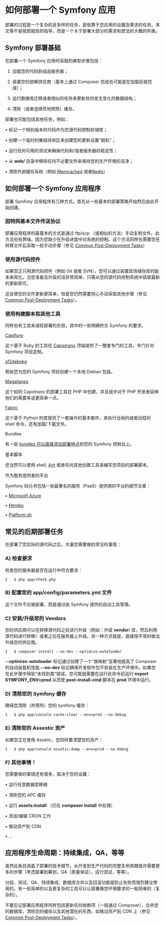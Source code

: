 # 如何部署一个 Symfony 应用

部署的过程是一个复杂的且多样的任务，是依靠于您应用的设置及需求的任务。本文章不是按部就班的指导，而是一个关于部署大部分的需求和想法的大概的列表。

## Symfony 部署基础

在部署一个 Symfony 应用时采取的典型步骤包括：

1.	加载您的代码到成品服务器；

2.	装置您的依赖供应商（基本上通过 Composer 完成也可能是在加载前就完成）；

3.	运行数据库迁移或者相似的任务来更新任何发生变化的数据结构；

4.	清除（或者选择性地预热）缓存。

部署也可能包括其他任务，例如：

•	标记一个特别版本的代码作为您源代码控制存储库；

•	创建一个临时的集结待命区来创建您的更新设置“脱机”；

•	运行任何可用的测试来确保代码和/或者服务器的稳定性；

•	从 **web/** 目录中移除任何不必要文件来保持您的生产环境的洁净；

•	清除外部缓存系统（例如 [Memcached](http://memcached.org/) 或者[Redis](http://memcached.org/)）

## 如何部署一个 Symfony 应用程序

部署 Symfony 应用程序有几种方式。首先从一些基本的部署策略开始然后由此开始创建。

### 因特网基本文件传送协议

部署应用程序的最基本的方式是通过 ftp/scp （或相似的方法）手动复制文件。此方法也有弊端，因为您缺少在升级进度中对系统的控制。这个方法同样也需要您在转移文件后采取一些手动步骤（参见 [Common Post-Deployment Tasks](http://symfony.com/doc/current/cookbook/deployment/tools.html#common-post-deployment-tasks)）

### 使用源代码控件

如果您正只用源代码控件（例如 Git 或者 SVN），您可以通过装置现场储存库的副本来简化。当您准备去升级的话非常简单，只需从您的源代码控制系统中获取最新的更新即可。

这会使您的文件更新更简单，但是您仍然需要担心手动采取其他步骤（参见 [Common Post-Deployment Tasks](http://symfony.com/doc/current/cookbook/deployment/tools.html#common-post-deployment-tasks)）。

### 使用构建脚本和其他工具

同样也有工具来减轻部署的负担。其中的一些明确符合 Symfony 的要求。

[Capifony](http://capifony.org/)

这个基于 Ruby 的工具在 [Capistrano](http://capistranorb.com/) 顶端提供了一整套专门的工具，专门针对 Symfony 项目定制。

[sf2debpkg](https://github.com/liip/sf2debpkg)

帮助您为您的 Symfony 项目创建一个本地 Debian 包装。

[Magallanes](https://github.com/andres-montane)

这个如同 Capotrano 的部署工具在 PHP 中创建，并且或许对于 PHP 开发者延伸他们的需要来说更简单一点。

[Fabric](http://www.fabfile.org/)

这个基于 Python 的库提供了一套操作的基本套件，来执行当地的或者远程的 shell 命令，还有加载/下载文件。

Bundles

有一些 [bundles 可以直接添加部署特点](http://knpbundles.com/search?q=deploy)到您的 Symfony 控制台上。

基本脚本

您当然可以使用 shell, [Ant](http://blog.sznapka.pl/deploying-symfony2-applications-with-ant/) 或者任何其他创建工具来编写您项目的部署脚本。

作为服务提供者的平台

Symfony 码元书包括一些最著名的服务（PaaS）提供商的平台的细节文章：

•	[Microsoft Azure](http://symfony.com/doc/current/cookbook/deployment/azure-website.html)

•	[Heroku](http://symfony.com/doc/current/cookbook/deployment/heroku.html)

•	[Platform.sh](http://symfony.com/doc/current/cookbook/deployment/platformsh.)

## 常见的后期部署任务

在部署了您实际的源代码之后，大量您需要做的常见的事情：

### A) 检查要求

检查您的服务器是否在运行中符合要求：

```
1	$ php app/check.php

```

### B) 配置您的 app/config/parameters.yml 文件

这个文件不应被部署，而是通过由 Symfony 提供的自动工具管理。

### C) 安装/升级您的 Vendors

您的供应商可以在转移源代码之前进行升级（例如：升级 **vendor**/ 库，然后利用源代码进行转移）或者之后在服务器上升级。另一种方式就是，直接按平常的做法升级您的供应商。

```
1	$ composer install --no-dev --optimize-autoloader

```

**--optimize-autoloader** 标记通过创建了一个“类映射”显著地提高了 Composer 的自动装载机性能.**--no-dev** 标记确保开发软件包不安装在生产环境中。如果您在此步骤中得到“未找到类”错误，您可能就需要在运行此命令前运行 **export SYMFONY_ENV=prod** 从而使 **post-install-cmd** 脚本在 **prod** 环境中运行。

### D) 清除您的 Symfony 缓存

确保您清除（并预热）您的 symfony 缓存：

```
1	$ php app/console cache:clear --env=prod --no-debug

```

### E) 清除您的 Assestic 资产

如果您正在使用 Assetic，您同样要清楚您的资产：

```
1	$ php app/console assetic:dump --env=prod --no-debug

```

### F) 其他事情！

您需要做的事情还有很多，取决于您的设置：

•	运行任意数据库移植

•	清除您的 APC 缓存

•	运行 **assets:install** （已在 **composer install** 中处理）

•	添加/编辑 CRON 工作

•	推动资产到 CDN

•	…

## 应用程序生命周期：持续集成，QA，等等

虽然此条目涵盖了部署的技术细节，从开发到生产代码的完整生命周期或许需要更多的步骤（考虑部署到筹划，QA（质量保证），运行测试，等等）。

分段、测试、QA、持续集成、数据库合并以及回滚功能是防止失败而强烈建议使用的。有一些简单的以及更复杂的工具可以让部署像您环境要求的一般简单的（复杂的）。

不要忘记部署应用程序同样包括更新任何依赖项（一般通过 Composer），合并您的数据库，清除您的缓存以及其他潜在的东西，如推动资产到 CDN 上（参见 [Common Post-Deployment Tasks](http://symfony.com/doc/current/cookbook/deployment/tools.html#common-post-deployment-tasks)）。


